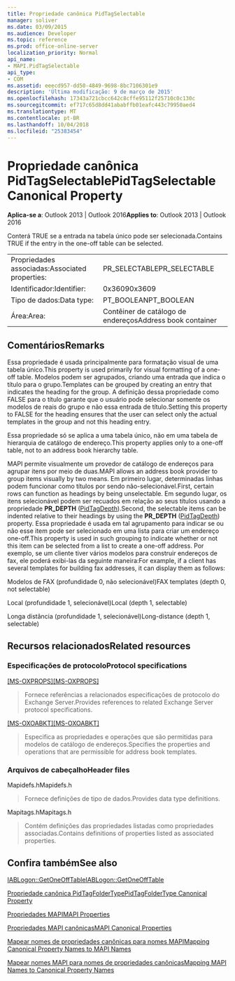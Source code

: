 ```yaml
---
title: Propriedade canônica PidTagSelectable
manager: soliver
ms.date: 03/09/2015
ms.audience: Developer
ms.topic: reference
ms.prod: office-online-server
localization_priority: Normal
api_name:
- MAPI.PidTagSelectable
api_type:
- COM
ms.assetid: eeecd957-dd50-4849-9698-8bc7106301e9
description: 'Última modificação: 9 de março de 2015'
ms.openlocfilehash: 17343a721cbcc642c8cffe95112f25710c0c130c
ms.sourcegitcommit: ef717c65d8dd41ababffb01eafc443c79950aed4
ms.translationtype: MT
ms.contentlocale: pt-BR
ms.lasthandoff: 10/04/2018
ms.locfileid: "25383454"
---
```

# <a name="pidtagselectable-canonical-property"></a><span data-ttu-id="9bbea-103">Propriedade canônica PidTagSelectable</span><span class="sxs-lookup"><span data-stu-id="9bbea-103">PidTagSelectable Canonical Property</span></span>

  
  
<span data-ttu-id="9bbea-104">**Aplica-se a**: Outlook 2013 | Outlook 2016</span><span class="sxs-lookup"><span data-stu-id="9bbea-104">**Applies to**: Outlook 2013 | Outlook 2016</span></span> 
  
<span data-ttu-id="9bbea-105">Conterá TRUE se a entrada na tabela único pode ser selecionada.</span><span class="sxs-lookup"><span data-stu-id="9bbea-105">Contains TRUE if the entry in the one-off table can be selected.</span></span> 
  
|||
|:-----|:-----|
|<span data-ttu-id="9bbea-106">Propriedades associadas:</span><span class="sxs-lookup"><span data-stu-id="9bbea-106">Associated properties:</span></span>  <br/> |<span data-ttu-id="9bbea-107">PR_SELECTABLE</span><span class="sxs-lookup"><span data-stu-id="9bbea-107">PR_SELECTABLE</span></span>  <br/> |
|<span data-ttu-id="9bbea-108">Identificador:</span><span class="sxs-lookup"><span data-stu-id="9bbea-108">Identifier:</span></span>  <br/> |<span data-ttu-id="9bbea-109">0x3609</span><span class="sxs-lookup"><span data-stu-id="9bbea-109">0x3609</span></span>  <br/> |
|<span data-ttu-id="9bbea-110">Tipo de dados:</span><span class="sxs-lookup"><span data-stu-id="9bbea-110">Data type:</span></span>  <br/> |<span data-ttu-id="9bbea-111">PT_BOOLEAN</span><span class="sxs-lookup"><span data-stu-id="9bbea-111">PT_BOOLEAN</span></span>  <br/> |
|<span data-ttu-id="9bbea-112">Área:</span><span class="sxs-lookup"><span data-stu-id="9bbea-112">Area:</span></span>  <br/> |<span data-ttu-id="9bbea-113">Contêiner de catálogo de endereços</span><span class="sxs-lookup"><span data-stu-id="9bbea-113">Address book container</span></span>  <br/> |
   
## <a name="remarks"></a><span data-ttu-id="9bbea-114">Comentários</span><span class="sxs-lookup"><span data-stu-id="9bbea-114">Remarks</span></span>

<span data-ttu-id="9bbea-115">Essa propriedade é usada principalmente para formatação visual de uma tabela único.</span><span class="sxs-lookup"><span data-stu-id="9bbea-115">This property is used primarily for visual formatting of a one-off table.</span></span> <span data-ttu-id="9bbea-116">Modelos podem ser agrupados, criando uma entrada que indica o título para o grupo.</span><span class="sxs-lookup"><span data-stu-id="9bbea-116">Templates can be grouped by creating an entry that indicates the heading for the group.</span></span> <span data-ttu-id="9bbea-117">A definição dessa propriedade como FALSE para o título garante que o usuário pode selecionar somente os modelos de reais do grupo e não essa entrada de título.</span><span class="sxs-lookup"><span data-stu-id="9bbea-117">Setting this property to FALSE for the heading ensures that the user can select only the actual templates in the group and not this heading entry.</span></span> 
  
<span data-ttu-id="9bbea-118">Essa propriedade só se aplica a uma tabela único, não em uma tabela de hierarquia de catálogo de endereço.</span><span class="sxs-lookup"><span data-stu-id="9bbea-118">This property applies only to a one-off table, not to an address book hierarchy table.</span></span> 
  
<span data-ttu-id="9bbea-119">MAPI permite visualmente um provedor de catálogo de endereços para agrupar itens por meio de duas.</span><span class="sxs-lookup"><span data-stu-id="9bbea-119">MAPI allows an address book provider to group items visually by two means.</span></span> <span data-ttu-id="9bbea-120">Em primeiro lugar, determinadas linhas podem funcionar como títulos por sendo não-selecionável.</span><span class="sxs-lookup"><span data-stu-id="9bbea-120">First, certain rows can function as headings by being unselectable.</span></span> <span data-ttu-id="9bbea-121">Em segundo lugar, os itens selecionável podem ser recuados em relação ao seus títulos usando a propriedade **PR_DEPTH** ([PidTagDepth](pidtagdepth-canonical-property.md)).</span><span class="sxs-lookup"><span data-stu-id="9bbea-121">Second, the selectable items can be indented relative to their headings by using the **PR_DEPTH** ([PidTagDepth](pidtagdepth-canonical-property.md)) property.</span></span> <span data-ttu-id="9bbea-122">Essa propriedade é usada em tal agrupamento para indicar se ou não esse item pode ser selecionado em uma lista para criar um endereço one-off.</span><span class="sxs-lookup"><span data-stu-id="9bbea-122">This property is used in such grouping to indicate whether or not this item can be selected from a list to create a one-off address.</span></span> <span data-ttu-id="9bbea-123">Por exemplo, se um cliente tiver vários modelos para construir endereços de fax, ele poderá exibi-las da seguinte maneira:</span><span class="sxs-lookup"><span data-stu-id="9bbea-123">For example, if a client has several templates for building fax addresses, it can display them as follows:</span></span> 
  
<span data-ttu-id="9bbea-124">Modelos de FAX (profundidade 0, não selecionável)</span><span class="sxs-lookup"><span data-stu-id="9bbea-124">FAX templates (depth 0, not selectable)</span></span>
  
 <span data-ttu-id="9bbea-125">Local (profundidade 1, selecionável)</span><span class="sxs-lookup"><span data-stu-id="9bbea-125">Local (depth 1, selectable)</span></span> 
  
 <span data-ttu-id="9bbea-126">Longa distância (profundidade 1, selecionável)</span><span class="sxs-lookup"><span data-stu-id="9bbea-126">Long-distance (depth 1, selectable)</span></span> 
  
## <a name="related-resources"></a><span data-ttu-id="9bbea-127">Recursos relacionados</span><span class="sxs-lookup"><span data-stu-id="9bbea-127">Related resources</span></span>

### <a name="protocol-specifications"></a><span data-ttu-id="9bbea-128">Especificações de protocolo</span><span class="sxs-lookup"><span data-stu-id="9bbea-128">Protocol specifications</span></span>

<span data-ttu-id="9bbea-129">[[MS-OXPROPS]](https://msdn.microsoft.com/library/f6ab1613-aefe-447d-a49c-18217230b148%28Office.15%29.aspx)</span><span class="sxs-lookup"><span data-stu-id="9bbea-129">[[MS-OXPROPS]](https://msdn.microsoft.com/library/f6ab1613-aefe-447d-a49c-18217230b148%28Office.15%29.aspx)</span></span>
  
> <span data-ttu-id="9bbea-130">Fornece referências a relacionados especificações de protocolo do Exchange Server.</span><span class="sxs-lookup"><span data-stu-id="9bbea-130">Provides references to related Exchange Server protocol specifications.</span></span>
    
<span data-ttu-id="9bbea-131">[[MS-OXOABKT]](https://msdn.microsoft.com/library/cd5a3e78-1eeb-4a75-88eb-e82c8c96ff31%28Office.15%29.aspx)</span><span class="sxs-lookup"><span data-stu-id="9bbea-131">[[MS-OXOABKT]](https://msdn.microsoft.com/library/cd5a3e78-1eeb-4a75-88eb-e82c8c96ff31%28Office.15%29.aspx)</span></span>
  
> <span data-ttu-id="9bbea-132">Especifica as propriedades e operações que são permitidas para modelos de catálogo de endereços.</span><span class="sxs-lookup"><span data-stu-id="9bbea-132">Specifies the properties and operations that are permissible for address book templates.</span></span>
    
### <a name="header-files"></a><span data-ttu-id="9bbea-133">Arquivos de cabeçalho</span><span class="sxs-lookup"><span data-stu-id="9bbea-133">Header files</span></span>

<span data-ttu-id="9bbea-134">Mapidefs.h</span><span class="sxs-lookup"><span data-stu-id="9bbea-134">Mapidefs.h</span></span>
  
> <span data-ttu-id="9bbea-135">Fornece definições de tipo de dados.</span><span class="sxs-lookup"><span data-stu-id="9bbea-135">Provides data type definitions.</span></span>
    
<span data-ttu-id="9bbea-136">Mapitags.h</span><span class="sxs-lookup"><span data-stu-id="9bbea-136">Mapitags.h</span></span>
  
> <span data-ttu-id="9bbea-137">Contém definições das propriedades listadas como propriedades associadas.</span><span class="sxs-lookup"><span data-stu-id="9bbea-137">Contains definitions of properties listed as associated properties.</span></span>
    
## <a name="see-also"></a><span data-ttu-id="9bbea-138">Confira também</span><span class="sxs-lookup"><span data-stu-id="9bbea-138">See also</span></span>



[<span data-ttu-id="9bbea-139">IABLogon::GetOneOffTable</span><span class="sxs-lookup"><span data-stu-id="9bbea-139">IABLogon::GetOneOffTable</span></span>](iablogon-getoneofftable.md)
  
[<span data-ttu-id="9bbea-140">Propriedade canônica PidTagFolderType</span><span class="sxs-lookup"><span data-stu-id="9bbea-140">PidTagFolderType Canonical Property</span></span>](pidtagfoldertype-canonical-property.md)


[<span data-ttu-id="9bbea-141">Propriedades MAPI</span><span class="sxs-lookup"><span data-stu-id="9bbea-141">MAPI Properties</span></span>](mapi-properties.md)
  
[<span data-ttu-id="9bbea-142">Propriedades MAPI canônicas</span><span class="sxs-lookup"><span data-stu-id="9bbea-142">MAPI Canonical Properties</span></span>](mapi-canonical-properties.md)
  
[<span data-ttu-id="9bbea-143">Mapear nomes de propriedades canônicas para nomes MAPI</span><span class="sxs-lookup"><span data-stu-id="9bbea-143">Mapping Canonical Property Names to MAPI Names</span></span>](mapping-canonical-property-names-to-mapi-names.md)
  
[<span data-ttu-id="9bbea-144">Mapear nomes MAPI para nomes de propriedades canônicas</span><span class="sxs-lookup"><span data-stu-id="9bbea-144">Mapping MAPI Names to Canonical Property Names</span></span>](mapping-mapi-names-to-canonical-property-names.md)

